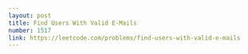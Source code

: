 ```yaml
---
layout: post
title: Find Users With Valid E-Mails
number: 1517
link: https://leetcode.com/problems/find-users-with-valid-e-mails
---
```

